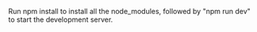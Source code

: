 Run npm install to install all the node_modules, 
followed by "npm run dev" to start the development server.
